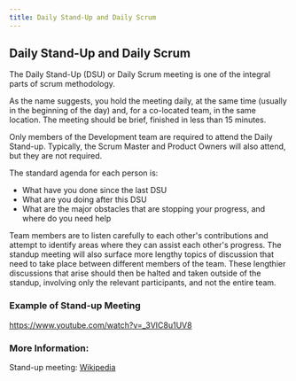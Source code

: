 ```yaml
---
title: Daily Stand-Up and Daily Scrum
---
```

## Daily Stand-Up and Daily Scrum

The Daily Stand-Up (DSU) or Daily Scrum meeting is one of the integral parts of scrum methodology.

As the name suggests, you hold the meeting daily, at the same time (usually in the beginning of the day) and, for a co-located team, in the same location. The meeting should be brief, finished in less than 15 minutes.

Only members of the Development team are required to attend the Daily Stand-up. Typically, the Scrum Master and Product Owners will also attend, but they are not required.

The standard agenda for each person is:
* What have you done since the last DSU
* What are you doing after this DSU
* What are the major obstacles that are stopping your progress, and where do you need help

Team members are to listen carefully to each other's contributions and attempt to identify areas where they can assist each other's progress. The standup meeting will also surface more lengthy topics of discussion that need to take place between different members of the team. These lengthier discussions that arise should then be halted and taken outside of the standup, involving only the relevant participants, and not the entire team. 

### Example of Stand-up Meeting
https://www.youtube.com/watch?v=_3VIC8u1UV8


### More Information:
Stand-up meeting: <a href="https://en.wikipedia.org/wiki/Stand-up_meeting" target='_blank' rel='nofollow'>Wikipedia</a>

